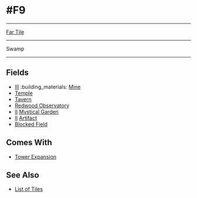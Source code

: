 # #F9

___
[Far Tile](../keywords/far_tile.md)
___
Swamp
___


## Fields

- [Ⅲ](../difficulties.md) :building_materials: [Mine](../fields/mine.md)
- [Temple](../fields/temple.md)
- [Tavern](../fields/tavern.md)
- [Redwood Observatory](../fields/redwood_observatory.md)
- [Ⅱ](../difficulties.md) [Mystical Garden](../fields/mystical_garden.md)
- [Ⅱ](../difficulties.md) [Artifact](../artifacts/index.md)
- [Blocked Field](../keywords/blocked_field.md)


## Comes With

- [Tower Expansion](../content/tower_expansion.md)


## See Also

- [List of Tiles](index.md)
